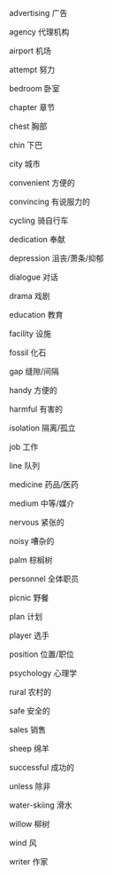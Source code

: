 advertising   广告

agency        代理机构

airport       机场

attempt       努力

bedroom       卧室

chapter       章节

chest         胸部

chin          下巴

city          城市

convenient    方便的

convincing    有说服力的

cycling       骑自行车

dedication    奉献

depression    沮丧/萧条/抑郁

dialogue      对话

drama         戏剧

education     教育

facility      设施

fossil        化石

gap           缝隙/间隔

handy         方便的

harmful       有害的

isolation     隔离/孤立

job           工作

line          队列

medicine      药品/医药

medium        中等/媒介

nervous       紧张的

noisy         嘈杂的

palm          棕榈树

personnel     全体职员

picnic        野餐

plan          计划

player        选手

position      位置/职位

psychology    心理学

rural         农村的

safe          安全的

sales         销售

sheep         绵羊

successful    成功的

unless        除非

water-skiing  滑水

willow        柳树

wind          风

writer        作家

